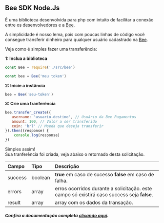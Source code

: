 ## Bee SDK Node.Js

É uma biblioteca desenvolvida para php com intuito de facilitar a conexão entre os desenvolvedores e a [Bee](https://bee.cash).    

A simplicidade é nosso lema, pois com poucas linhas de código você consegue transferir dinheiro para qualquer usuário cadastrado na [Bee](https://bee.cash).    

Veja como é simples fazer uma transferência:  

**1: Inclua a biblioteca**
```javascript
const Bee = require('./src/bee')

const bee = Bee('meu token')

```  

**2: Inicie a instância** 
```javascript
bee = Bee('seu-token')	
```  

**3: Crie uma tranferência**

```javascript
bee.transfer_create({
   username: 'usuario-destino', // Usuário da Bee Pagamentos
   amount: 100, // Valor a ser transferido
   coin: 'brl' // Moeda que deseja transferir
}).then((response) {
    console.log(response)
})
```  

Simples assim!  
Sua tranferência foi criada, veja abaixo o retornado desta solicitação.  

Campo | Tipo | Descrição
:----|:----|:---------
success | boolean  | **true** em caso de sucesso  **false** em caso de falha. |
errors | array | erros ocorridos durante a solicitação. este campo só existirá caso success seja **false**. |
result | array | array com os dados da transação. |

##### Confira a documentação completa [clicando aqui](https://github.com/bee-payments/sdk-nodejs/blob/master/docs/pt.md).